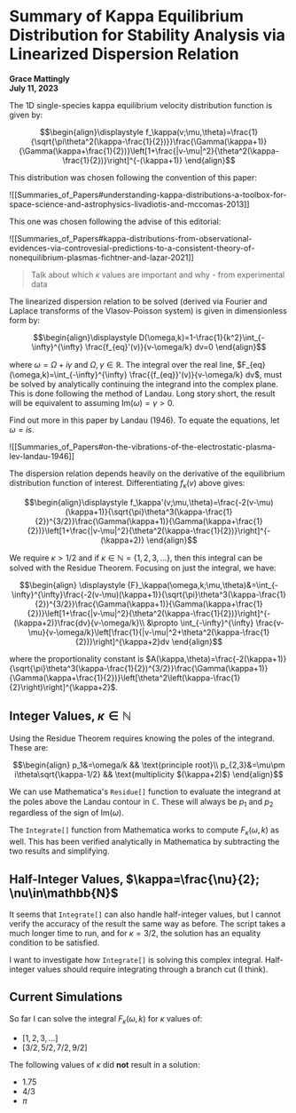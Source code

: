 # Summary of Kappa Equilibrium Distribution for Stability Analysis via Linearized Dispersion Relation

**Grace Mattingly**  
**July 11, 2023**

The 1D single-species kappa equilibrium velocity distribution function is given by:

$$\begin{align}\displaystyle 
f_\kappa(v;\mu,\theta)=\frac{1}{\sqrt{\pi\theta^2(\kappa-\frac{1}{2})}}\frac{\Gamma(\kappa+1)}{\Gamma(\kappa+\frac{1}{2})}\left[1+\frac{|v-\mu|^2}{\theta^2(\kappa-\frac{1}{2})}\right]^{-(\kappa+1)}
\end{align}$$

This distribution was chosen following the convention of this paper:

![[Summaries_of_Papers#understanding-kappa-distributions-a-toolbox-for-space-science-and-astrophysics-livadiotis-and-mccomas-2013]]

This one was chosen following the advise of this editorial:

![[Summaries_of_Papers#kappa-distributions-from-observational-evidences-via-controvesial-predictions-to-a-consistent-theory-of-nonequilibrium-plasmas-fichtner-and-lazar-2021]]

> Talk about which $\kappa$ values are important and why - from experimental data

The linearized dispersion relation to be solved (derived via Fourier and Laplace transforms of the Vlasov-Poisson system) is given in dimensionless form by:

$$\begin{align}\displaystyle 
D(\omega,k)=1-\frac{1}{k^2}\int_{-\infty}^{\infty} \frac{f_{eq}'(v)}{v-\omega/k} dv=0
\end{align}$$

where $\omega=\Omega+i\gamma$ and $\Omega,\gamma\in\mathbb{R}$. The integral over the real line, $F_{eq}(\omega,k)=\int_{-\infty}^{\infty} \frac{{f_{eq}}'(v)}{v-\omega/k} dv$, must be solved by analytically continuing the integrand into the complex plane. This is done following the method of Landau. Long story short, the result will be equivalent to assuming $\text{Im}(\omega)=\gamma>0$.

Find out more in this paper by Landau (1946). To equate the equations, let $\omega=is$.

![[Summaries_of_Papers#on-the-vibrations-of-the-electrostatic-plasma-lev-landau-1946]]


The dispersion relation depends heavily on the derivative of the equilibrium distribution function of interest. Differentiating $f_\kappa(v)$ above gives:

$$\begin{align}\displaystyle 
f_\kappa'(v;\mu,\theta)=\frac{-2(v-\mu)(\kappa+1)}{\sqrt{\pi}\theta^3(\kappa-\frac{1}{2})^{3/2}}\frac{\Gamma(\kappa+1)}{\Gamma(\kappa+\frac{1}{2})}\left[1+\frac{|v-\mu|^2}{\theta^2(\kappa-\frac{1}{2})}\right]^{-(\kappa+2)}
\end{align}$$

We require $\kappa>1/2$ and if $\kappa\in\mathbb{N}=\{1,2,3,\dots \}$, then this integral can be solved with the Residue Theorem. Focusing on just the integral, we have:

$$\begin{align} \displaystyle 
{F}_\kappa(\omega,k;\mu,\theta)&=\int_{-\infty}^{\infty}\frac{-2(v-\mu)(\kappa+1)}{\sqrt{\pi}\theta^3(\kappa-\frac{1}{2})^{3/2}}\frac{\Gamma(\kappa+1)}{\Gamma(\kappa+\frac{1}{2})}\left[1+\frac{|v-\mu|^2}{\theta^2(\kappa-\frac{1}{2})}\right]^{-(\kappa+2)}\frac{dv}{v-\omega/k}\\
&\propto \int_{-\infty}^{\infty} \frac{v-\mu}{v-\omega/k}\left[\frac{1}{|v-\mu|^2+\theta^2(\kappa-\frac{1}{2})}\right]^{\kappa+2}dv
\end{align}$$

where the proportionality constant is $A(\kappa,\theta)=\frac{-2(\kappa+1)}{\sqrt{\pi}\theta^3(\kappa-\frac{1}{2})^{3/2}}\frac{\Gamma(\kappa+1)}{\Gamma(\kappa+\frac{1}{2})}\left[\theta^2\left(\kappa-\frac{1}{2}\right)\right]^{\kappa+2}$.

## Integer Values, $\kappa\in\mathbb{N}$
Using the Residue Theorem requires knowing the poles of the integrand. These are:

$$\begin{align}
p_1&=\omega/k && \text{principle root}\\
p_{2,3}&=\mu\pm i\theta\sqrt{\kappa-1/2} && \text{multiplicity $(\kappa+2)$}
\end{align}$$

We can use Mathematica's `Residue[]` function to evaluate the integrand at the poles above the Landau contour in $\mathbb{C}$. These will always be $p_1$ and $p_2$ regardless of the sign of $\text{Im}(\omega)$.

The `Integrate[]` function from Mathematica works to compute ${F}_\kappa(\omega,k)$ as well. This has been verified analytically in Mathematica by subtracting the two results and simplifying.

## Half-Integer Values, $\kappa=\frac{\nu}{2}; \nu\in\mathbb{N}$
It seems that `Integrate[]` can also handle half-integer values, but I cannot verify the accuracy of the result the same way as before. The script takes a much longer time to run, and for $\kappa=3/2$, the solution has an equality condition to be satisfied. 

I want to investigate how `Integrate[]` is solving this complex integral. Half-integer values should require integrating through a branch cut (I think).

## Current Simulations
So far I can solve the integral ${F}_\kappa(\omega,k)$ for $\kappa$ values of:

- $[1,2,3,...]$
- $[3/2,5/2,7/2,9/2]$

The following values of $\kappa$ did **not** result in a solution:

- $1.75$
- $4/3$
- $\pi$
